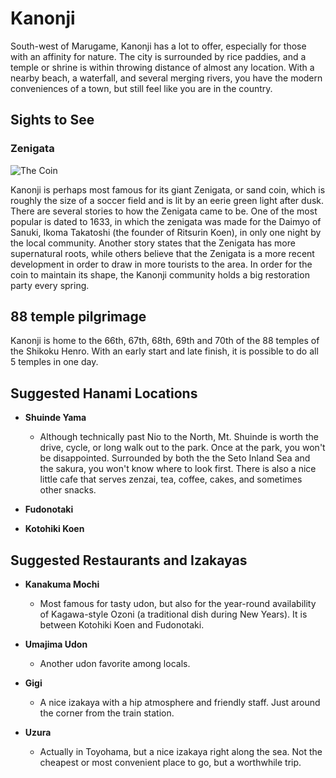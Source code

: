# Kanonji

South-west of Marugame, Kanonji has a lot to offer, especially for those with
an affinity for nature. The city is surrounded by rice paddies, and a temple or
shrine is within throwing distance of almost any location. With a nearby beach,
a waterfall, and several merging rivers, you have the modern conveniences of a
town, but still feel like you are in the country.

## Sights to See

### Zenigata
![The Coin](local:/kanonji/theCoin)

Kanonji is perhaps most famous for its giant Zenigata, or sand coin, which is
roughly the size of a soccer field and is lit by an eerie green light after
dusk. There are several stories to how the Zenigata came to be. One of the most
popular is dated to 1633, in which the zenigata was made for the Daimyo of
Sanuki, Ikoma Takatoshi (the founder of Ritsurin Koen), in only one night by the
local community. Another story states that the Zenigata has more supernatural
roots, while others believe that the Zenigata is a more recent development in
order to draw in more tourists to the area. In order for the coin to maintain
its shape, the Kanonji community holds a big restoration party every spring.

## 88 temple pilgrimage 

Kanonji is home to the 66th, 67th, 68th, 69th and 70th of the 88 temples of the
Shikoku Henro. With an early start and late finish, it is possible to do all 5
temples in one day.

## Suggested Hanami Locations

- **Shuinde Yama**
    - Although technically past Nio to the North, Mt. Shuinde is worth the
    drive, cycle, or long walk out to the park. Once at the park, you won't be
    disappointed. Surrounded by both the the Seto Inland Sea and the sakura, you
    won't know where to look first. There is also a nice little cafe that serves
    zenzai, tea, coffee, cakes, and sometimes other snacks.

- **Fudonotaki**

- **Kotohiki Koen**

## Suggested Restaurants and Izakayas

- **Kanakuma Mochi**
    - Most famous for tasty udon, but also for the year-round availability of
    Kagawa-style Ozoni (a traditional dish during New Years). It is between
    Kotohiki Koen and Fudonotaki.

- **Umajima Udon**
    - Another udon favorite among locals.

- **Gigi**
    - A nice izakaya with a hip atmosphere and friendly staff. Just around the
    corner from the train station.

- **Uzura**
    - Actually in Toyohama, but a nice izakaya right along the sea. Not the
    cheapest or most convenient place to go, but a worthwhile trip.
